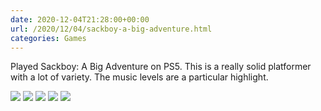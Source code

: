 ```yaml
---
date: 2020-12-04T21:28:00+00:00
url: /2020/12/04/sackboy-a-big-adventure.html
categories: Games
---
```

Played Sackboy: A Big Adventure on PS5. This is a really solid platformer with a lot of variety. The music levels are a particular highlight.

<div class='photogrid'>
<img src='https://rknightuk.s3.us-east-1.amazonaws.com/almanac/sackboy-2.jpg'>
<img src='https://rknightuk.s3.us-east-1.amazonaws.com/almanac/sackboy-3.jpg'>
<img src='https://rknightuk.s3.us-east-1.amazonaws.com/almanac/sackboy-1.jpg'>
<img src='https://rknightuk.s3.us-east-1.amazonaws.com/almanac/sackboy-5.jpg'>
<img src='https://rknightuk.s3.us-east-1.amazonaws.com/almanac/sackboy-4.jpg'>
</div>
